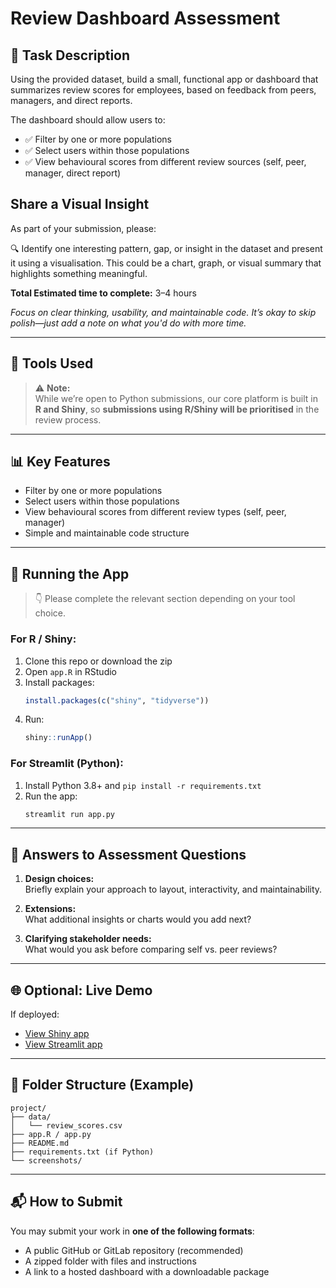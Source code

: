 # Review Dashboard Assessment

## 📝 Task Description
Using the provided dataset, build a small, functional app or dashboard that summarizes review scores for employees, based on feedback from peers, managers, and direct reports.

The dashboard should allow users to:
- ✅ Filter by one or more populations
- ✅ Select users within those populations
- ✅ View behavioural scores from different review sources (self, peer, manager, direct report)

  
## Share a Visual Insight

As part of your submission, please:

🔍 Identify one interesting pattern, gap, or insight in the dataset and present it using a visualisation.
This could be a chart, graph, or visual summary that highlights something meaningful.

**Total Estimated time to complete:** 3–4 hours

_Focus on clear thinking, usability, and maintainable code. It’s okay to skip polish—just add a note on what you'd do with more time._

---

## 🔧 Tools Used

> ⚠️ **Note:**  
> While we’re open to Python submissions, our core platform is built in **R and Shiny**, so **submissions using R/Shiny will be prioritised** in the review process.  


---

## 📊 Key Features

- Filter by one or more populations
- Select users within those populations
- View behavioural scores from different review types (self, peer, manager)
- Simple and maintainable code structure

---

## 🧭 Running the App

> 👇 Please complete the relevant section depending on your tool choice.

### **For R / Shiny:**

1. Clone this repo or download the zip
2. Open `app.R` in RStudio
3. Install packages:
   ```r
   install.packages(c("shiny", "tidyverse"))
   ```
4. Run:
   ```r
   shiny::runApp()
   ```

### **For Streamlit (Python):**

1. Install Python 3.8+ and `pip install -r requirements.txt`
2. Run the app:
   ```bash
   streamlit run app.py
   ```

---

## 🧩 Answers to Assessment Questions

1. **Design choices:**  
   Briefly explain your approach to layout, interactivity, and maintainability.

2. **Extensions:**  
   What additional insights or charts would you add next?

3. **Clarifying stakeholder needs:**  
   What would you ask before comparing self vs. peer reviews?

---

## 🌐 Optional: Live Demo

If deployed:
- [View Shiny app](https://your-shinyapp-url.shinyapps.io/app-name/)
- [View Streamlit app](https://your-username.streamlit.app/app-name/)

---

## 📂 Folder Structure (Example)

```
project/
├── data/
│   └── review_scores.csv
├── app.R / app.py 
├── README.md
├── requirements.txt (if Python)
└── screenshots/
```

---

## 📬 How to Submit

You may submit your work in **one of the following formats**:
- A public GitHub or GitLab repository (recommended)
- A zipped folder with files and instructions
- A link to a hosted dashboard with a downloadable package
